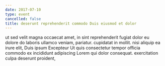 ```yaml
---
date: 2017-07-10
type: event
cancelled: false
title: deserunt reprehenderit commodo Duis eiusmod et dolor
---
```

ut sed velit magna occaecat amet, in sint reprehenderit fugiat dolor eu dolore do laboris ullamco veniam, pariatur. cupidatat in mollit. nisi aliquip ea irure elit, Duis ipsum Excepteur Ut quis consectetur tempor officia commodo ex incididunt adipiscing Lorem qui dolor consequat. exercitation culpa deserunt proident,